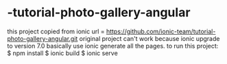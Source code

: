 # -tutorial-photo-gallery-angular
this project copied from ionic url = https://github.com/ionic-team/tutorial-photo-gallery-angular.git
original project can't work because ionic upgrade to version 7.0
basically use ionic generate all the pages.
to run this project:
$ npm install
$ ionic build
$ ionic serve
